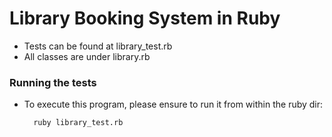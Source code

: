# Library Booking System in Ruby

- Tests can be found at library_test.rb
- All classes are under library.rb

### Running the tests

- To execute this program, please ensure to run it from within the ruby dir:

		ruby library_test.rb

